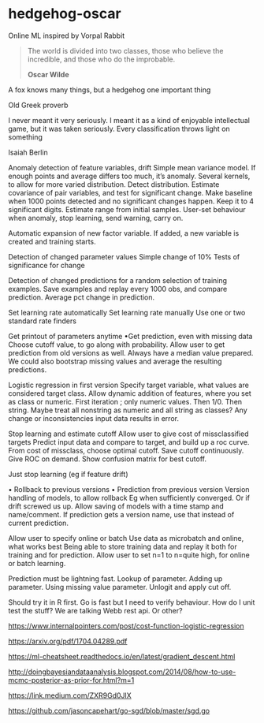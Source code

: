 # hedgehog-oscar
Online ML inspired by Vorpal Rabbit


> The world is divided into two classes, those who believe the incredible, and those who do the improbable.
>
> **Oscar Wilde**

A fox knows many things, but a hedgehog one important thing

Old Greek proverb

I never meant it very seriously. I meant it as a kind of enjoyable intellectual game, but it was taken seriously. Every classification throws light on something

Isaiah Berlin


Anomaly detection of feature variables, drift
Simple mean variance model. If enough points and average differs too much, it’s anomaly.
Several kernels, to allow for more varied distribution.
Detect distribution.
Estimate covariance of pair variables, and test for significant change.
Make baseline when 1000 points detected and no significant changes happen. Keep it to 4 significant digits. Estimate range from initial samples.
User-set behaviour when anomaly, stop learning, send warning, carry on.

Automatic expansion of new factor variable.
If added, a new variable is created and training starts.

Detection of changed parameter values
Simple change of 10%
Tests of significance for change

Detection of changed predictions for a random selection of training examples.
Save examples and replay every 1000 obs, and compare prediction. Average pct change in prediction.

Set learning rate automatically
Set learning rate manually 
Use one or two standard rate finders


Get printout of parameters anytime
•Get prediction, even with missing data
Choose cutoff value, to go along with probability.
Allow user to get prediction from old versions as well.
Always have a median value prepared. We could also bootstrap missing values and average the resulting predictions.


Logistic regression in first version
Specify target variable, what values are considered target class.
Allow dynamic addition of features, where you set as class or numeric.
First iteration ; only numeric values. Then 1/0. Then string.
Maybe treat all nonstring as numeric and all string as classes? 
Any change or inconsistencies input data results in error.

Stop learning and estimate cutoff
Allow user to give cost of missclassified targets
Predict input data and compare to target, and build up a roc curve. From cost of missclass, choose optimal cutoff. Save cutoff continuously.
Give ROC on demand. Show confusion matrix for best cutoff.

Just stop learning (eg if feature drift)

• Rollback to previous versions
• Prediction from previous version
Version handling of models, to allow rollback
Eg when sufficiently converged. Or if drift screwed us up.
Allow saving of models with a time stamp and name/comment.
If prediction gets a version name, use that instead of current prediction.


Allow user to specify online or batch 
Use data as microbatch and online, what works best
Being able to store training data and replay it both for training and for prediction.
Allow user to set n=1 to n=quite high, for online or batch learning.


Prediction must be lightning fast.
Lookup of parameter.
Adding up parameter.
Using missing value parameter.
Unlogit and apply cut off.

Should try it in R first.
Go is fast but I need to verify behaviour.
How do I unit test the stuff?
We are talking Webb rest api. Or other?


https://www.internalpointers.com/post/cost-function-logistic-regression

https://arxiv.org/pdf/1704.04289.pdf

https://ml-cheatsheet.readthedocs.io/en/latest/gradient_descent.html

http://doingbayesiandataanalysis.blogspot.com/2014/08/how-to-use-mcmc-posterior-as-prior-for.html?m=1

https://link.medium.com/ZXR9Gd0JlX

https://github.com/jasoncapehart/go-sgd/blob/master/sgd.go
